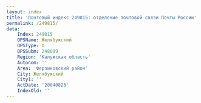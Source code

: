 ```yaml
---
layout: index
title: 'Почтовый индекс 249815: отделение почтовой связи Почты России'
permalink: /249815/
data:
    Index: 249815
    OPSName: Желябужский
    OPSType: О
    OPSSubm: 248099
    Region: 'Калужская область'
    Autonom: ''
    Area: 'Ферзиковский район'
    City: Желябужский
    City1: ''
    ActDate: '20040826'
    IndexOld: ''
---
```

